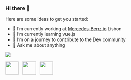 ### Hi there 👋

Here are some ideas to get you started:

- 🔭 I’m currently working at [Mercedes-Benz.io](https://www.mercedes-benz.io/) Lisbon
- 🌱 I’m currently learning vue.js
- 👯 I’m on a journey to contribute to the Dev community
- 💬 Ask me about anything

![](https://komarev.com/ghpvc/?username=vegangirlwhocodes)

<p> 
<a href="https://www.instagram.com/vegangirlwhocodes/"><img width="42" height="42" src="https://raw.githubusercontent.com/FortAwesome/Font-Awesome/fcec2d1b01ff069ac10500ac42e4478d20d21f4c/svgs/brands/instagram.svg"></a>&nbsp;&nbsp;
<a href="https://www.youtube.com/channel/UCRJ7WQqo6tkrxMbP-4joG1w"><img width="42" height="42" src="https://raw.githubusercontent.com/FortAwesome/Font-Awesome/fcec2d1b01ff069ac10500ac42e4478d20d21f4c/svgs/brands/youtube.svg"></a>&nbsp;&nbsp;
  <a href="https://dev.to/vegangirlwhocodes"><img width="42" height="42" src="https://media-exp1.licdn.com/dms/image/C560BAQFv06pt8HPfuQ/company-logo_200_200/0?e=2159024400&v=beta&t=Rms4GyC-xZkEzhEk2L4jlMNbCB8WqCDDQuISDvv6RCw"></a>&nbsp;&nbsp;
</p>


